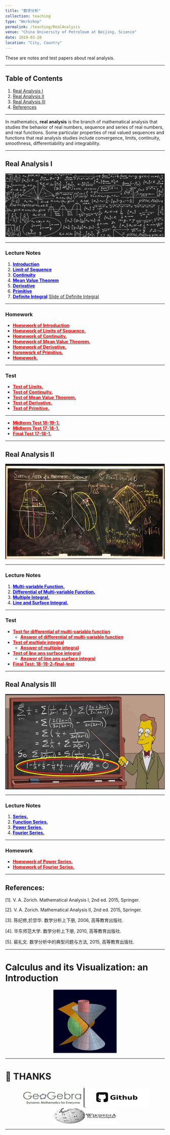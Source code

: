 ```yaml
---
title: "数学分析"
collection: teaching
type: "Workshop"
permalink: /teaching/RealAnalysis
venue: "China University of Petroleum at Beijing, Science"
date: 2019-03-28
location: "City, Country"
---
```


These are notes and test papers about real analysis.

---
## Table of Contents
1. [Real Analysis I](#analysis1)
2. [Real Analysis II](#analysis2)
3. [Real Analysis III](#analysis3)
4. [References](#references)

---

In mathematics, **real analysis** is the branch of mathematical analysis that studies 
the behavior of real numbers, sequence and series of real numbers, and real functions.
Some particular properties of real valued sequences and functions that real analysis 
studies include convergence, limits, continuity, smoothness, differentiability and 
integrability.

---

<a name="analysis1"></a>
## Real Analysis I
<center>
  <img src="./imags/real_analysis_1.png"  width="600" height="200" />
</center>

---
### Lecture Notes
1. [<span style="color:blue">**Introduction**</span>](http://wuguoning.github.io/files/analysis/introduction.pdf)
2. [<span style="color:blue">**Limit of Sequence**</span>](http://wuguoning.github.io/files/analysis/limits.pdf)
3. [<span style="color:blue">**Continuity**</span>](http://wuguoning.github.io/files/analysis/continuity.pdf)
4. [<span style="color:blue">**Mean Value Theorem**</span>](http://wuguoning.github.io/files/analysis/meanvalue.pdf)
5. [<span style="color:blue">**Derivative**</span>](http://wuguoning.github.io/files/analysis/derivative.pdf)
6. [<span style="color:blue">**Primitive**</span>](http://wuguoning.github.io/files/analysis/primitive.pdf)
7. [<span style="color:blue">**Definite Integral**</span>](http://wuguoning.github.io/files/analysis/integral.pdf)
     [Slide of Definite Integral](http://wuguoning.github.io/files/analysis/slides/integral.pdf)

---

### Homework
+ [<span style="color:red">**Homework of Introduction**</span>](http://wuguoning.github.io/files/analysis/homework1.pdf)
+ [<span style="color:red">**Homework of Limits of Sequence.**</span>](http://wuguoning.github.io/files/analysis/homework2.pdf)
+ [<span style="color:red">**Homework of Continuity.**</span>](http://wuguoning.github.io/files/analysis/homework3.pdf)
+ [<span style="color:red">**Homework of Mean Value Theorem.**</span>](http://wuguoning.github.io/files/analysis/homework4.pdf)
+ [<span style="color:red">**Homework of Derivative.**</span>](http://wuguoning.github.io/files/analysis/homework5.pdf)
+ [<span style="color:red">**homework of Primitive.**</span>](http://wuguoning.github.io/files/analysis/primitive_homework.pdf) 
+ [<span style="color:red">**Homework.**</span>](http://wuguoning.github.io/files/analysis/integral_homework.pdf)



---
### Test

+ [<span style="color:red">**Test of Limits.**</span>](http://wuguoning.github.io/files/analysis/test1.pdf)
+ [<span style="color:red">**Test of Continuity.**</span>](http://wuguoning.github.io/files/analysis/test2.pdf)
+ [<span style="color:red">**Test of Mean Value Theorem.**</span>](http://wuguoning.github.io/files/analysis/test3.pdf)
+ [<span style="color:red">**Test of Derivative.**</span>](http://wuguoning.github.io/files/analysis/test4.pdf)
+ [<span style="color:red">**Test of Primitive.**</span>](http://wuguoning.github.io/files/analysis/test4.pdf)

---

+ [<span style="color:red">**Midterm Test 18-19-1.**</span>](http://wuguoning.github.io/files/analysis/midtermtest18-19-1.pdf)
+ [<span style="color:red">**Midterm Test 17-18-1.**</span>](http://wuguoning.github.io/files/analysis/17-18-1-real-analysis-mid-term-test.pdf)
+ [<span style="color:red">**Final Test 17-18-1.**</span>](http://wuguoning.github.io/files/analysis/17-18-1_real_analysis_final_test.pdf)


---
<a name="analysis2"></a>
## Real Analysis II
<center>
  <img src="./imags/real_analysis_2.png"  width="600" height="300" />
</center>


---
### Lecture Notes

1. [<span style="color:blue">**Multi-variable Function.**</span>](http://wuguoning.github.io/files/analysis/mul_var_fun.pdf)
2. [<span style="color:blue">**Differential of Multi-variable Function.**</span>](http://wuguoning.github.io/files/analysis/diff_multi_var.pdf)
3. [<span style="color:blue">**Multiple Integral.**</span>](http://wuguoning.github.io/files/analysis/mul_int.pdf)
4. [<span style="color:blue">**Line and Surface Integral.**</span>](http://wuguoning.github.io/analysis/files/line_and_surface.pdf)

---
### Test
+ [<span style="color:red">**Test for differential of multi-variable function**</span>](http://wuguoning.github.io/files/analysis/test6.pdf)
  - [<span style="color:red">**Answer of differential of multi-variable function**</span>](http://wuguoning.github.io/files/analysis/mulvar_diff_test_ans.pdf)
+ [<span style="color:red">**Test of multiple integral**</span>](http://wuguoning.github.io/files/analysis/mul_int_test.pdf)
  - [<span style="color:red">**Answer of multiple integral**</span>](http://wuguoning.github.io/files/analysis/mulvar_int_test_ans.pdf)
+ [<span style="color:red">**Test of line ans surface integral**</span>](http://wuguoning.github.io/files/analysis/line_surface_int_test.pdf)
  - [<span style="color:red">**Answer of line ans surface integral**</span>](http://wuguoning.github.io/files/analysis/lineSurface_test_ans.pdf)
+ [<span style="color:red">**Final Test: 18-19-2-final-test**</span>](http://wuguoning.github.io/files/analysis/2018-2019-2-final-test-and-ans.pdf)


---

<a name="analysis3"></a>
## Real Analysis III
<center>
  <img src="./imags/real_analysis_3.png"  width="600" height="300" />
</center>


---
### Lecture Notes

1. [<span style="color:blue">**Series.**</span>](http://wuguoning.github.io/files/analysis/series.pdf)
2. [<span style="color:blue">**Function Series.**</span>](http://wuguoning.github.io/files/analysis/function_series.pdf)
3. [<span style="color:blue">**Power Series.**</span>](http://wuguoning.github.io/files/analysis/powerSeries.pdf)
4. [<span style="color:blue">**Fourier Series.**</span>](http://wuguoning.github.io/files/analysis/fourierSeries.pdf)


---
### Homework
+ [<span style="color:red">**Homework of Power Series.**</span>](http://wuguoning.github.io/files/analysis/homework_power_series.pdf)
+ [<span style="color:red">**Homework of Fourier Series.**</span>](http://wuguoning.github.io/files/analysis/homework_fourier_series.pdf)

---

<a name="analysis3"></a>
## References:
  [1]. V. A. Zorich. Mathematical Analysis I, 2nd ed. 2015, Springer.

  [2]. V. A. Zorich. Mathematical Analysis II, 2nd ed. 2015, Springer.

  [3]. 陈纪修,於崇华. 数学分析上下册, 2006, 高等教育出版社.

  [4]. 华东师范大学. 数学分析上下册, 2010, 高等教育出版社.

  [5]. 裴礼文. 数学分析中的典型问题与方法, 2015, 高等教育出版社.

---

# Calculus and its Visualization: an Introduction

<center>
<a href="https://www.geogebra.org/material/edit/id/yxadpqun#bookcontent">
   <img src="./imags/surface.png" width="200" height="200"/>
</a>
</center>

---

# 👏 THANKS

<center>

<a href="https://www.geogebra.org">
   <img src="./imags/geogebra.png" width="200" height="60"/>
</a>

<a href="https://www.geogebra.org">
   <img src="./imags/github.png" width="200" height="60"/>
</a>

<a href="https://www.wikipedia.org/">
   <img src="./imags/wiki.png" width="200" height="50"/>
</a>
</center>

---
